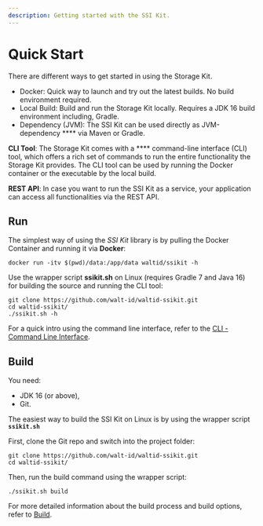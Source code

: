```yaml
---
description: Getting started with the SSI Kit.
---
```


# Quick Start

There are different ways to get started in using the Storage Kit.

* Docker: Quick way to launch and try out the latest builds. No build environment required.
* Local Build: Build and run the Storage Kit locally. Requires a JDK 16 build environment including, Gradle.
* Dependency (JVM): The SSI Kit can be used directly as JVM-dependency **** via Maven or Gradle.&#x20;

**CLI Tool**: The Storage Kit comes with a **** command-line interface (CLI) tool, which offers a rich set of commands to run the entire functionality the Storage Kit provides. The CLI tool can be used by running the Docker container or the executable by the local build.

**REST API**: In case you want to run the SSI Kit as a service, your application can access all functionalities via the REST API.

## Run

The simplest way of using the _SSI Kit_ library is by pulling the Docker Container and running it via **Docker**:

```
docker run -itv $(pwd)/data:/app/data waltid/ssikit -h
```

Use the wrapper script **ssikit.sh** on Linux (requires Gradle 7 and Java 16) for building the source and running the CLI tool:

```
git clone https://github.com/walt-id/waltid-ssikit.git
cd waltid-ssikit/
./ssikit.sh -h
```

For a quick intro using the command line interface, refer to the [CLI - Command Line Interface](cli-command-line-interface.md).

## Build

You need:

* JDK 16 (or above),
* Git.

The easiest way to build the SSI Kit on Linux is by using the wrapper script **`ssikit.sh`**

First, clone the Git repo and switch into the project folder:

```
git clone https://github.com/walt-id/waltid-ssikit.git
cd waltid-ssikit/
```

Then, run the build command using the wrapper script:

```
./ssikit.sh build
```

For more detailed information about the build process and build options, refer to [Build](build.md).
